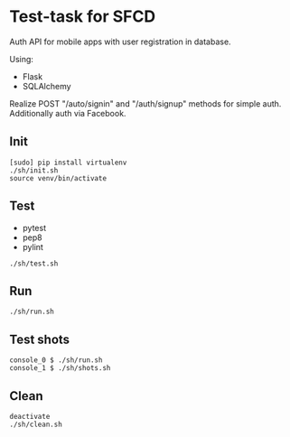 # Test-task for SFCD

Auth API for mobile apps with user registration in database.

Using:
* Flask
* SQLAlchemy

Realize POST "/auto/signin" and "/auth/signup" methods for simple auth.
Additionally auth via Facebook.

## Init
```
[sudo] pip install virtualenv
./sh/init.sh
source venv/bin/activate
```

## Test
* pytest
* pep8
* pylint
```
./sh/test.sh
```

## Run
```
./sh/run.sh
```

## Test shots
```
console_0 $ ./sh/run.sh
console_1 $ ./sh/shots.sh
```

## Clean
```
deactivate
./sh/clean.sh
```
